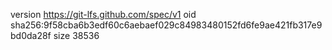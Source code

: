 version https://git-lfs.github.com/spec/v1
oid sha256:9f58cba6b3edf60c6aebaef029c84983480152fd6fe9ae421fb317e9bd0da28f
size 38536
